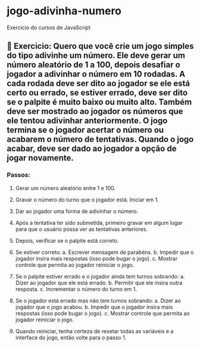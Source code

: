 # jogo-adivinha-numero
 Exercicio do cursos de JavaScript

## 📕 Exercicio: Quero que você crie um jogo simples do tipo adivinhe um número. Ele deve gerar um número aleatório de 1 a 100, depois desafiar o jogador a adivinhar o número em 10 rodadas. A cada rodada deve ser dito ao jogador se ele está certo ou errado, se estiver errado, deve ser dito se o palpite é muito baixo ou muito alto. Também deve ser mostrado ao jogador os números que ele tentou adivinhar anteriormente. O jogo termina se o jogador acertar o número ou acabarem o número de tentativas. Quando o jogo acabar, deve ser dado ao jogador a opção de jogar novamente.


### Passos:
1. Gerar um número aleatório entre 1 e 100.
2. Gravar o número do turno que o jogador está. Iniciar em 1.
3. Dar ao jogador uma forma de adivinhar o número.
4. Após a tentativa ter sido submetida, primeiro gravar em algum lugar para que o usuário possa ver as tentativas anteriores.
5. Depois, verificar se o palpite está correto.
6. Se estiver correto:
	a. Escrever mensagem de parabéns.
	b. Impedir que o jogador insira mais respostas (isso pode bugar o jogo).
	c. Mostrar controle que permita ao jogador reiniciar o jogo.

7. Se o palpite estiver errado e o jogador ainda tem turnos sobrando:
	a. Dizer ao jogador que ele está errado.
	b. Permitir que ele insira outra resposta.
	c. Incrementar o número do turno em 1.

8. Se o jogador está errado mas não tem turnos sobrando:
	a. Dizer ao jogador que o jogo acabou.
	b. Impedir que o jogador insira mais respostas (isso pode bugar o jogo).
	c. Mostrar controle que permita ao jogador reiniciar o jogo.

9. Quando reiniciar, tenha certeza de resetar todas as variáveis e a interface do jogo, então volte para o passo 1.